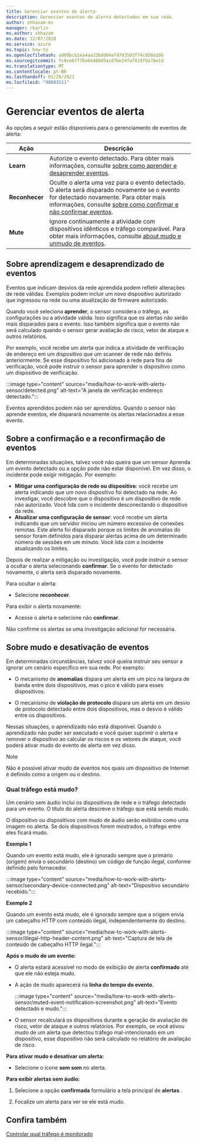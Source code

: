```yaml
---
title: Gerenciar eventos de alerta
description: Gerenciar eventos de alerta detectados em sua rede.
author: shhazam-ms
manager: rkarlin
ms.author: shhazam
ms.date: 12/07/2020
ms.service: azure
ms.topic: how-to
ms.openlocfilehash: ad09bcb1ea4aa32bdd04af47d3503f74c850a10b
ms.sourcegitcommit: fc8ce6ff76e64486d5acd7be24faf819f0a7be1d
ms.translationtype: MT
ms.contentlocale: pt-BR
ms.lasthandoff: 01/26/2021
ms.locfileid: "98803511"
---
```

# <a name="manage-alert-events"></a>Gerenciar eventos de alerta

As opções a seguir estão disponíveis para o gerenciamento de eventos de alerta:

 | Ação | Descrição |
 |--|--|
 | **Learn** | Autorize o evento detectado. Para obter mais informações, consulte [sobre como aprender e desaprender eventos](#about-learning-and-unlearning-events). |
 | **Reconhecer** | Oculte o alerta uma vez para o evento detectado. O alerta será disparado novamente se o evento for detectado novamente. Para obter mais informações, consulte [sobre como confirmar e não confirmar eventos](#about-acknowledging-and-unacknowledging-events). |
 | **Mute** | Ignore continuamente a atividade com dispositivos idênticos e tráfego comparável. Para obter mais informações, consulte [about mudo e unmudo de eventos](#about-muting-and-unmuting-events). |

## <a name="about-learning-and-unlearning-events"></a>Sobre aprendizagem e desaprendizado de eventos

Eventos que indicam desvios da rede aprendida podem refletir alterações de rede válidas. Exemplos podem incluir um novo dispositivo autorizado que ingressou na rede ou uma atualização de firmware autorizado.

Quando você seleciona **aprender**, o sensor considera o tráfego, as configurações ou a atividade válida. Isso significa que os alertas não serão mais disparados para o evento. Isso também significa que o evento não será calculado quando o sensor gerar avaliação de risco, vetor de ataque e outros relatórios.

Por exemplo, você recebe um alerta que indica a atividade de verificação de endereço em um dispositivo que um scanner de rede não definiu anteriormente. Se esse dispositivo foi adicionado à rede para fins de verificação, você pode instruir o sensor para aprender o dispositivo como um dispositivo de verificação.

:::image type="content" source="media/how-to-work-with-alerts-sensor/detected.png" alt-text="A janela de verificação endereço detectado.":::

Eventos aprendidos podem não ser aprendidos. Quando o sensor não aprende eventos, ele disparará novamente os alertas relacionados a esse evento.

## <a name="about-acknowledging-and-unacknowledging-events"></a>Sobre a confirmação e a reconfirmação de eventos

Em determinadas situações, talvez você não queira que um sensor Aprenda um evento detectado ou a opção pode não estar disponível. Em vez disso, o incidente pode exigir mitigação. Por exemplo:

- **Mitigar uma configuração de rede ou dispositivo**: você recebe um alerta indicando que um novo dispositivo foi detectado na rede. Ao investigar, você descobre que o dispositivo é um dispositivo de rede não autorizado. Você lida com o incidente desconectando o dispositivo da rede.
- **Atualizar uma configuração de sensor**: você recebe um alerta indicando que um servidor iniciou um número excessivo de conexões remotas. Este alerta foi disparado porque os limites de anomalias do sensor foram definidos para disparar alertas acima de um determinado número de sessões em um minuto. Você lida com o incidente atualizando os limites.

Depois de realizar a mitigação ou investigação, você pode instruir o sensor a ocultar o alerta selecionando **confirmar**. Se o evento for detectado novamente, o alerta será disparado novamente.

Para ocultar o alerta:

  - Selecione **reconhecer**.

Para exibir o alerta novamente:

  - Acesse o alerta e selecione não **confirmar**.

Não confirme os alertas se uma investigação adicional for necessária.

## <a name="about-muting-and-unmuting-events"></a>Sobre mudo e desativação de eventos

Em determinadas circunstâncias, talvez você queira instruir seu sensor a ignorar um cenário específico em sua rede. Por exemplo:

  - O mecanismo de **anomalias** dispara um alerta em um pico na largura de banda entre dois dispositivos, mas o pico é válido para esses dispositivos.

  - O mecanismo de **violação de protocolo** dispara um alerta em um desvio de protocolo detectado entre dois dispositivos, mas o desvio é válido entre os dispositivos.

Nessas situações, o aprendizado não está disponível. Quando o aprendizado não puder ser executado e você quiser suprimir o alerta e remover o dispositivo ao calcular os riscos e os vetores de ataque, você poderá ativar mudo do evento de alerta em vez disso.

> [!NOTE] 
> Não é possível ativar mudo de eventos nos quais um dispositivo de Internet é definido como a origem ou o destino.

### <a name="what-traffic-is-muted"></a>Qual tráfego está mudo?

Um cenário sem áudio inclui os dispositivos de rede e o tráfego detectado para um evento. O título do alerta descreve o tráfego que está sendo mudo.

O dispositivo ou dispositivos com mudo de áudio serão exibidos como uma imagem no alerta. Se dois dispositivos forem mostrados, o tráfego entre eles ficará mudo.

**Exemplo 1**

Quando um evento está mudo, ele é ignorado sempre que o primário (origem) envia o secundário (destino) um código de função ilegal, conforme definido pelo fornecedor.

:::image type="content" source="media/how-to-work-with-alerts-sensor/secondary-device-connected.png" alt-text="Dispositivo secundário recebido.":::

**Exemplo 2**

Quando um evento está mudo, ele é ignorado sempre que a origem envia um cabeçalho HTTP com conteúdo ilegal, independentemente do destino.

:::image type="content" source="media/how-to-work-with-alerts-sensor/illegal-http-header-content.png" alt-text="Captura de tela de conteúdo de cabeçalho HTTP ilegal.":::

**Após o mudo de um evento:**

- O alerta estará acessível no modo de exibição de alerta **confirmado** até que ele não esteja mudo.

- A ação de mudo aparecerá na **linha do tempo do evento**.

  :::image type="content" source="media/how-to-work-with-alerts-sensor/muted-event-notification-screenshot.png" alt-text="Evento detectado e mudo.":::

- O sensor recalculará os dispositivos durante a geração de avaliação de risco, vetor de ataque e outros relatórios. Por exemplo, se você ativou mudo de um alerta que detectou tráfego mal-intencionado em um dispositivo, esse dispositivo não será calculado no relatório de avaliação de risco.

**Para ativar mudo e desativar um alerta:**

- Selecione o ícone **sem som** no alerta.

**Para exibir alertas sem áudio:**

1. Selecione a opção **confirmada** formulário a tela principal de **alertas** .

2. Focalize um alerta para ver se ele está mudo.  

## <a name="see-also"></a>Confira também

[Controlar qual tráfego é monitorado](how-to-control-what-traffic-is-monitored.md)
